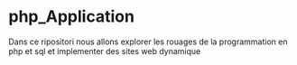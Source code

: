 # php_Application
Dans ce ripositori nous allons explorer les rouages de la programmation en php et sql et implementer des sites web dynamique
